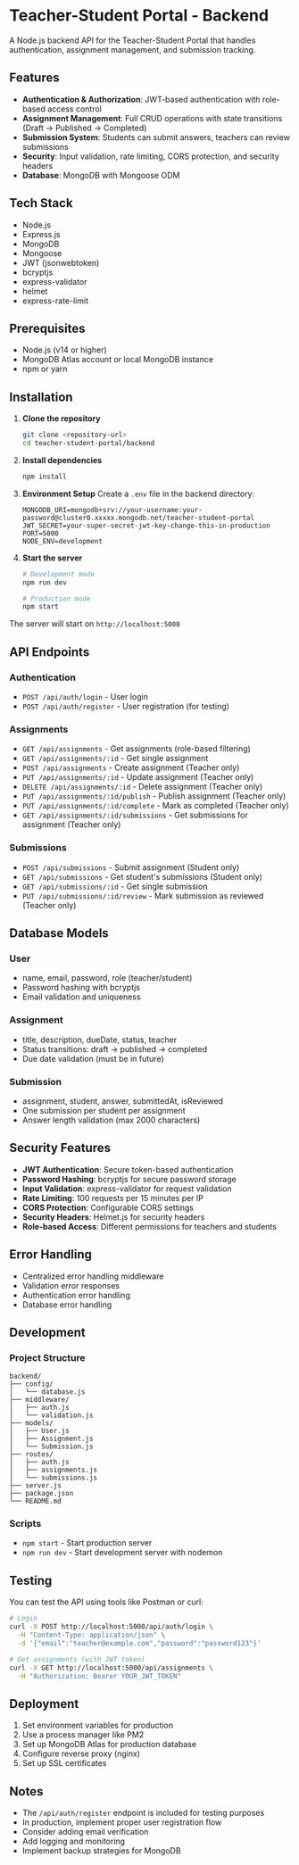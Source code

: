 # Teacher-Student Portal - Backend

A Node.js backend API for the Teacher-Student Portal that handles authentication, assignment management, and submission tracking.

## Features

- **Authentication & Authorization**: JWT-based authentication with role-based access control
- **Assignment Management**: Full CRUD operations with state transitions (Draft → Published → Completed)
- **Submission System**: Students can submit answers, teachers can review submissions
- **Security**: Input validation, rate limiting, CORS protection, and security headers
- **Database**: MongoDB with Mongoose ODM

## Tech Stack

- Node.js
- Express.js
- MongoDB
- Mongoose
- JWT (jsonwebtoken)
- bcryptjs
- express-validator
- helmet
- express-rate-limit

## Prerequisites

- Node.js (v14 or higher)
- MongoDB Atlas account or local MongoDB instance
- npm or yarn

## Installation

1. **Clone the repository**
   ```bash
   git clone <repository-url>
   cd teacher-student-portal/backend
   ```

2. **Install dependencies**
   ```bash
   npm install
   ```

3. **Environment Setup**
   Create a `.env` file in the backend directory:
   ```env
   MONGODB_URI=mongodb+srv://your-username:your-password@cluster0.xxxxx.mongodb.net/teacher-student-portal
   JWT_SECRET=your-super-secret-jwt-key-change-this-in-production
   PORT=5000
   NODE_ENV=development
   ```

4. **Start the server**
   ```bash
   # Development mode
   npm run dev
   
   # Production mode
   npm start
   ```

The server will start on `http://localhost:5000`

## API Endpoints

### Authentication
- `POST /api/auth/login` - User login
- `POST /api/auth/register` - User registration (for testing)

### Assignments
- `GET /api/assignments` - Get assignments (role-based filtering)
- `GET /api/assignments/:id` - Get single assignment
- `POST /api/assignments` - Create assignment (Teacher only)
- `PUT /api/assignments/:id` - Update assignment (Teacher only)
- `DELETE /api/assignments/:id` - Delete assignment (Teacher only)
- `PUT /api/assignments/:id/publish` - Publish assignment (Teacher only)
- `PUT /api/assignments/:id/complete` - Mark as completed (Teacher only)
- `GET /api/assignments/:id/submissions` - Get submissions for assignment (Teacher only)

### Submissions
- `POST /api/submissions` - Submit assignment (Student only)
- `GET /api/submissions` - Get student's submissions (Student only)
- `GET /api/submissions/:id` - Get single submission
- `PUT /api/submissions/:id/review` - Mark submission as reviewed (Teacher only)

## Database Models

### User
- name, email, password, role (teacher/student)
- Password hashing with bcryptjs
- Email validation and uniqueness

### Assignment
- title, description, dueDate, status, teacher
- Status transitions: draft → published → completed
- Due date validation (must be in future)

### Submission
- assignment, student, answer, submittedAt, isReviewed
- One submission per student per assignment
- Answer length validation (max 2000 characters)

## Security Features

- **JWT Authentication**: Secure token-based authentication
- **Password Hashing**: bcryptjs for secure password storage
- **Input Validation**: express-validator for request validation
- **Rate Limiting**: 100 requests per 15 minutes per IP
- **CORS Protection**: Configurable CORS settings
- **Security Headers**: Helmet.js for security headers
- **Role-based Access**: Different permissions for teachers and students

## Error Handling

- Centralized error handling middleware
- Validation error responses
- Authentication error handling
- Database error handling

## Development

### Project Structure
```
backend/
├── config/
│   └── database.js
├── middleware/
│   ├── auth.js
│   └── validation.js
├── models/
│   ├── User.js
│   ├── Assignment.js
│   └── Submission.js
├── routes/
│   ├── auth.js
│   ├── assignments.js
│   └── submissions.js
├── server.js
├── package.json
└── README.md
```

### Scripts
- `npm start` - Start production server
- `npm run dev` - Start development server with nodemon

## Testing

You can test the API using tools like Postman or curl:

```bash
# Login
curl -X POST http://localhost:5000/api/auth/login \
  -H "Content-Type: application/json" \
  -d '{"email":"teacher@example.com","password":"password123"}'

# Get assignments (with JWT token)
curl -X GET http://localhost:5000/api/assignments \
  -H "Authorization: Bearer YOUR_JWT_TOKEN"
```

## Deployment

1. Set environment variables for production
2. Use a process manager like PM2
3. Set up MongoDB Atlas for production database
4. Configure reverse proxy (nginx)
5. Set up SSL certificates

## Notes

- The `/api/auth/register` endpoint is included for testing purposes
- In production, implement proper user registration flow
- Consider adding email verification
- Add logging and monitoring
- Implement backup strategies for MongoDB
